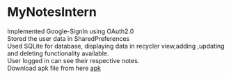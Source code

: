 # MyNotesIntern
Implemented Google-SignIn using OAuth2.0</br>
Stored the user data in SharedPreferences</br>
Used SQLite for database, displaying data in recycler view,adding ,updating and deleting functionality available.</br>
User logged in can see their respective notes.</br>
Download apk file from here <a href="https://github.com/harshitsrivastava1608/MyNotesIntern/blob/master/app-debug.apk">apk</a>
